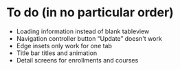 # To do (in no particular order)

* Loading information instead of blank tableview
* Navigation controller button “Update” doesn't work
* Edge insets only work for one tab
* Title bar titles and animation
* Detail screens for enrollments and courses
